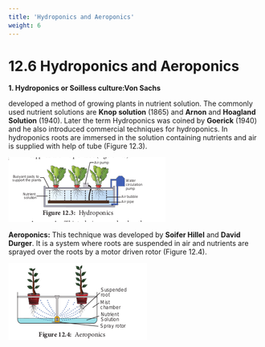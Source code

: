 ```yaml
---
title: 'Hydroponics and Aeroponics'
weight: 6
---
```


# 12.6 Hydroponics and Aeroponics 

**1. Hydroponics or Soilless culture:Von Sachs** 

developed a method of growing plants in nutrient solution. The commonly used nutrient solutions are **Knop solution** (1865) and **Arnon** and **Hoagland** **Solution** (1940). Later the term Hydroponics was coined by **Goerick** (1940) and he also introduced commercial techniques for hydroponics. In hydroponics roots are immersed in the solution containing nutrients and air is supplied with help of tube (Figure 12.3).

![: Hydroponics](12.5.png)

**Aeroponics:** This technique was developed by **Soifer Hillel** and **David Durger**. It is a system where roots are suspended in air and nutrients are sprayed over the roots by a motor driven rotor (Figure 12.4).

![ Aeroponics ## Nitrogen Fixation](12.6.png "")
